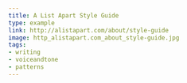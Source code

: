 ```yaml
---
title: A List Apart Style Guide
type: example
link: http://alistapart.com/about/style-guide
image: http_alistapart.com_about_style-guide.jpg
tags:
- writing
- voiceandtone
- patterns
---
```

